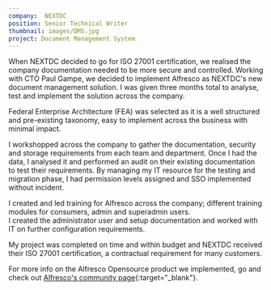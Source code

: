 ```yaml
---
company:  NEXTDC
position: Senior Technical Writer
thumbnail: images/DMS.jpg
project: Document Management System
---
```


When NEXTDC decided to go for ISO 27001 certification, we realised the company documentation needed to be more secure and controlled.
Working with CTO Paul Gampe, we decided to implement Alfresco as NEXTDC's new document management solution. I was given three months total to analyse, test and implement the solution across the company.

Federal Enterprise Architecture (FEA) was selected as it is a well structured and pre-existing taxonomy, easy to implement across the business
with minimal impact.

I workshopped across the company to gather the documentation, security and storage requirements from each team and department.
Once I had the data, I analysed it and performed an audit on their existing documentation to test their requirements.
By managing my IT resource for the testing and migration phase, I had permission levels assigned and SSO implemented without incident.

I created and led training for Alfresco across the company; different training modules for consumers, admin and superadmin users.  
I created the administrator user and setup documentation and worked with IT on further configuration requirements.

My project was completed on time and within budget and NEXTDC received their ISO 27001 certification, a contractual requirement
for many customers.

For more info on the Alfresco Opensource product we implemented, go and check out [Alfresco's community page](https://www.alfresco.com/community){:target="_blank"}.
